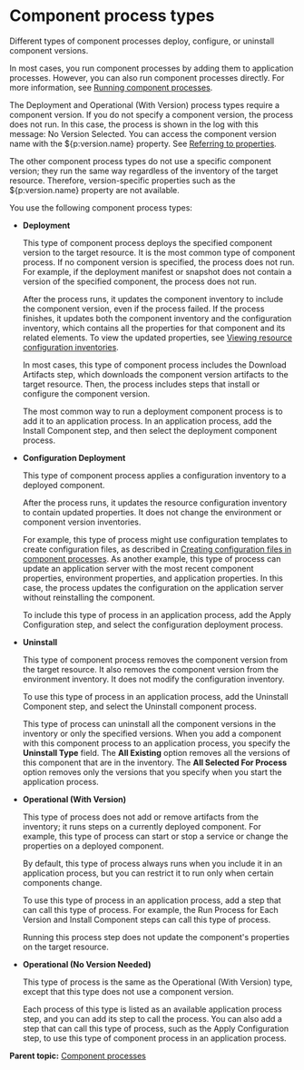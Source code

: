 # Component process types

Different types of component processes deploy, configure, or uninstall component versions.

In most cases, you run component processes by adding them to application processes. However, you can also run component processes directly. For more information, see [Running component processes](comp_process_run.md).

The Deployment and Operational \(With Version\) process types require a component version. If you do not specify a component version, the process does not run. In this case, the process is shown in the log with this message: No Version Selected. You can access the component version name with the $\{p:version.name\} property. See [Referring to properties](ud_properties_using.md#).

The other component process types do not use a specific component version; they run the same way regardless of the inventory of the target resource. Therefore, version-specific properties such as the $\{p:version.name\} property are not available.

You use the following component process types:

-   **Deployment**

    This type of component process deploys the specified component version to the target resource. It is the most common type of component process. If no component version is specified, the process does not run. For example, if the deployment manifest or snapshot does not contain a version of the specified component, the process does not run.

    After the process runs, it updates the component inventory to include the component version, even if the process failed. If the process finishes, it updates both the component inventory and the configuration inventory, which contains all the properties for that component and its related elements. To view the updated properties, see [Viewing resource configuration inventories](configuration_properties.md#).

    In most cases, this type of component process includes the Download Artifacts step, which downloads the component version artifacts to the target resource. Then, the process includes steps that install or configure the component version.

    The most common way to run a deployment component process is to add it to an application process. In an application process, add the Install Component step, and then select the deployment component process.

-   **Configuration Deployment**

    This type of component process applies a configuration inventory to a deployed component.

    After the process runs, it updates the resource configuration inventory to contain updated properties. It does not change the environment or component version inventories.

    For example, this type of process might use configuration templates to create configuration files, as described in [Creating configuration files in component processes](comp_tasks_config_create.md). As another example, this type of process can update an application server with the most recent component properties, environment properties, and application properties. In this case, the process updates the configuration on the application server without reinstalling the component.

    To include this type of process in an application process, add the Apply Configuration step, and select the configuration deployment process.

-   **Uninstall**

    This type of component process removes the component version from the target resource. It also removes the component version from the environment inventory. It does not modify the configuration inventory.

    To use this type of process in an application process, add the Uninstall Component step, and select the Uninstall component process.

    This type of process can uninstall all the component versions in the inventory or only the specified versions. When you add a component with this component process to an application process, you specify the **Uninstall Type** field. The **All Existing** option removes all the versions of this component that are in the inventory. The **All Selected For Process** option removes only the versions that you specify when you start the application process.

-   **Operational \(With Version\)**

    This type of process does not add or remove artifacts from the inventory; it runs steps on a currently deployed component. For example, this type of process can start or stop a service or change the properties on a deployed component.

    By default, this type of process always runs when you include it in an application process, but you can restrict it to run only when certain components change.

    To use this type of process in an application process, add a step that can call this type of process. For example, the Run Process for Each Version and Install Component steps can call this type of process.

    Running this process step does not update the component's properties on the target resource.

-   **Operational \(No Version Needed\)**

    This type of process is the same as the Operational \(With Version\) type, except that this type does not use a component version.

    Each process of this type is listed as an available application process step, and you can add its step to call the process. You can also add a step that can call this type of process, such as the Apply Configuration step, to use this type of component process in an application process.


**Parent topic:** [Component processes](../topics/intro_component_processes.md)

